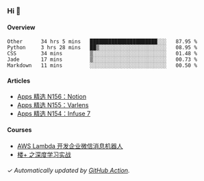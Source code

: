 ### Hi 👋

#### Overview

<!--START_SECTION:waka-->
```text
Other      34 hrs 5 mins   ██████████████████████░░░   87.95 % 
Python     3 hrs 28 mins   ██▒░░░░░░░░░░░░░░░░░░░░░░   08.95 % 
CSS        34 mins         ▒░░░░░░░░░░░░░░░░░░░░░░░░   01.48 % 
Jade       17 mins         ▒░░░░░░░░░░░░░░░░░░░░░░░░   00.73 % 
Markdown   11 mins         ░░░░░░░░░░░░░░░░░░░░░░░░░   00.50 % 
```
<!--END_SECTION:waka-->

#### Articles

<!-- BLOG:START -->
- [Apps 精选 N156：Notion](https://huhuhang.com/post/product-hunt/product-hunt-n156)
- [Apps 精选 N155：Varlens](https://huhuhang.com/post/product-hunt/product-hunt-n155)
- [Apps 精选 N154：Infuse 7](https://huhuhang.com/post/product-hunt/product-hunt-n154)
<!-- BLOG:END -->

#### Courses

<!-- SYL:START -->
- [AWS Lambda 开发企业微信消息机器人](https://lanqiao.cn/courses/2868)
- [楼+ 之深度学习实战](https://lanqiao.cn/courses/2617)
<!-- SYL:END -->

###### ✓ Automatically updated by [GitHub Action](https://github.com/huhuhang/huhuhang/actions).

